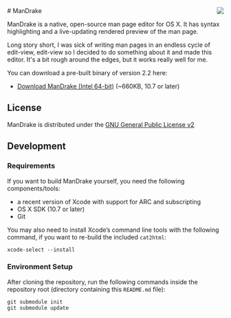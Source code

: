 <img align="right" src="https://raw.githubusercontent.com/sveinbjornt/ManDrake/master/mandrake.png" style="float: right; margin-left: 30px;">
# ManDrake

ManDrake is a native, open-source man page editor for OS X. It has syntax highlighting and a live-updating rendered preview of the man page.

Long story short, I was sick of writing man pages in an endless cycle of edit-view, edit-view so I decided to do something about it and made this editor. It's a bit rough around the edges, but it works really well for me.

You can download a pre-built binary of version 2.2 here: 

* [Download ManDrake (Intel 64-bit)](http://sveinbjorn.org/files/software/mandrake/ManDrake-2.2.zip) (~660KB, 10.7 or later)

## License

ManDrake is distributed under the [GNU General Public License v2](https://www.gnu.org/licenses/gpl.txt)

## Development

### Requirements

If you want to build ManDrake yourself, you need the following components/tools:

* a recent version of Xcode with support for ARC and subscripting
* OS X SDK (10.7 or later)
* Git

You may also need to install Xcode’s command line tools with the following command, if you want to re-build the included `cat2html`:

    xcode-select --install

### Environment Setup

After cloning the repository, run the following commands inside the repository root (directory containing this `README.md` file):

    git submodule init
    git submodule update
